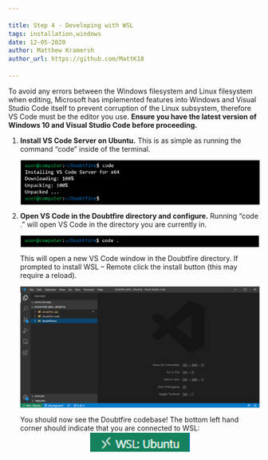 ```yaml
---

title: Step 4 - Developing with WSL
tags: installation,windows
date: 12-05-2020
author: Matthew Kramersh
author_url: https://github.com/MattK18

---
```


To avoid any errors between the Windows filesystem and Linux filesystem when editing, Microsoft has implemented features into Windows and Visual Studio Code itself to prevent corruption of the Linux subsystem, therefore VS Code must be the editor you use. **Ensure you have the latest version of Windows 10 and Visual Studio Code before proceeding.**

1. **Install VS Code Server on Ubuntu.** This is as simple as running the command “code” inside of the terminal.

    <img alt="Install Server" src="/images/articles/installation/windows/doubtfire_four.PNG" style="width: 600px; display:block; margin: 0 auto;"></img>

2. **Open VS Code in the Doubtfire directory and configure.** Running “code .” will open VS Code in the directory you are currently in.

     <img alt="Open VS Code" src="/images/articles/installation/windows/doubtfire_five.PNG" style="width: 600px; display:block; margin: 0 auto;"></img>

     This will open a new VS Code window in the Doubtfire directory. If prompted to install WSL – Remote click the install button (this may require a reload).

    <img alt="VS Code" src="/images/articles/installation/windows/doubtfire_six.PNG" style="width: 600px; display:block; margin: 0 auto;"></img>

    You should now see the Doubtfire codebase! The bottom left hand corner should indicate that you are connected to WSL:<img alt="WSL" src="/images/articles/installation/windows/doubtfire_seven.PNG" style="width: 200px; display:block; margin: 0 auto;"></img> 



